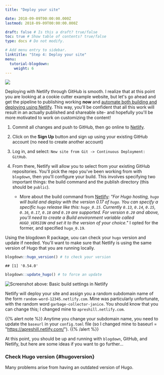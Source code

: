 ```yaml
---
title: "Deploy your site"

date: 2018-09-09T00:00:00.000Z
lastmod: 2018-09-09T00:00:00.000Z

draft: false # Is this a draft? true/false
toc: true # Show table of contents? true/false
type: docs # Do not modify.

# Add menu entry to sidebar.
linktitle: "Step 4: Deploy your site"
menu:
  tutorial-blogdown:
    weight: 6
---
```



![](/img/posts/2017-06-12-up-and-running-with-blogdown/blogdown-signpost-5.png)

Deploying with Netlify through GitHub is smooth. I realize that at this point you are looking at a cookie cutter example website, but let's go ahead and get the pipeline to publishing working **now** and [automate both building and deploying using Netlify](https://bookdown.org/yihui/blogdown/netlify.html#netlify). This way, you'll be confident that all this work will result in an actually published and shareable site- and hopefully you'll be more motivated to work on customizing the content!

1. Commit all changes and push to GitHub, then go online to [Netlify](https://www.netlify.com). 
2. Click on the **Sign Up** button and sign up using your existing GitHub account (no need to create another account)
3. Log in, and select: `New site from Git -> Continuous Deployment: GitHub`.
4. From there, Netlify will allow you to select from your existing GitHub repositories. You'll pick the repo you've been working from with `blogdown`, then you'll configure your build. This involves specifying two important things: the build command and the publish directory (this should be `public`).

    * More about the build command from [Netlify](https://www.netlify.com/docs/continuous-deployment/#common-configuration-directives): *"For Hugo hosting, `hugo` will build and deploy with the version 0.17 of `hugo`. You can specify a specific `hugo` release like this: `hugo_0.15`. Currently `0.13`, `0.14`, `0.15`, `0.16`, `0.17`, `0.18` and `0.19` are supported. For version `0.20` and above, you’ll need to create a Build environment variable called `HUGO_VERSION` and set it to the version of your choice."* I opted for the former, and specified `hugo_0.19`. 
    
Using the blogdown R package, uou can check your `hugo` version and update if needed. You'll want to make sure that Netlify is using the same version of Hugo that you are running locally.


```r
blogdown::hugo_version() # to check your version
```

```
## [1] '0.54.0'
```


```r
blogdown::update_hugo() # to force an update
```




![Screenshot above: Basic build settings in Netlify](/img/posts/2017-06-12-up-and-running-with-blogdown/netlify-build-settings.png)

Netlify will deploy your site and assign you a random subdomain name of the form `random-word-12345.netlify.com`. Mine was particularly unfortunate, with the random word `garbage-collector-janice`. You should know that you can change this; I changed mine to `apreshill.netlify.com`. 


{{% alert note %}}
Anytime you change your subdomain name, you need to update the `baseurl` in your `config.toml` file (so I changed mine to baseurl = "https://apreshill.netlify.com/").
{{% /alert %}}


At this point, you should be up and running with `blogdown`, GitHub, and Netlify, but here are some ideas if you want to go further...

### Check Hugo version {#hugoversion}

Many problems arise from having an outdated version of Hugo. 





